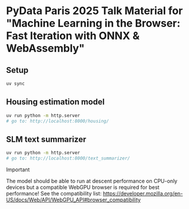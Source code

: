 # PyData Paris 2025 Talk Material for "Machine Learning in the Browser: Fast Iteration with ONNX & WebAssembly"

## Setup

```bash
uv sync
```

## Housing estimation model

```bash
uv run python -m http.server
# go to: http://localhost:8000/housing/
```

## SLM text summarizer

```bash
uv run python -m http.server
# go to: http://localhost:8000/text_summarizer/
```

> [!IMPORTANT]
> The model should be able to run at descent performance on CPU-only devices
> but a compatible WebGPU browser is required for best performance!
> See the compatibility list: https://developer.mozilla.org/en-US/docs/Web/API/WebGPU_API#browser_compatibility
